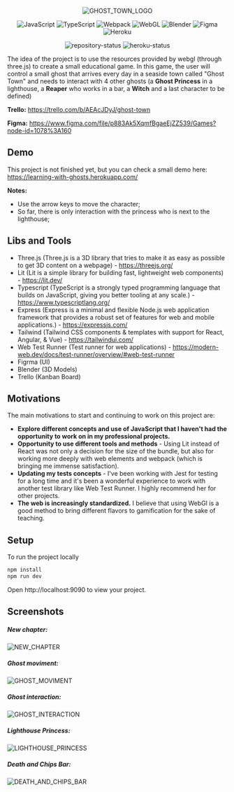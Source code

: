 <div align="center">

![GHOST_TOWN_LOGO](https://i.imgur.com/w1W8DGz.png)

![JavaScript](https://img.shields.io/badge/javascript-%23323330.svg?style=for-the-badge&logo=javascript&logoColor=%23F7DF1E)
![TypeScript](https://img.shields.io/badge/typescript-%23007ACC.svg?style=for-the-badge&logo=typescript&logoColor=white)
![Webpack](https://img.shields.io/badge/webpack-%238DD6F9.svg?style=for-the-badge&logo=webpack&logoColor=black)
![WebGL](https://img.shields.io/badge/WebGL-990000?logo=webgl&logoColor=white&style=for-the-badge)
![Blender](https://img.shields.io/badge/blender-%23F5792A.svg?style=for-the-badge&logo=blender&logoColor=white)
![Figma](https://img.shields.io/badge/figma-%23F24E1E.svg?style=for-the-badge&logo=figma&logoColor=white)
![Heroku](https://img.shields.io/badge/heroku-%23430098.svg?style=for-the-badge&logo=heroku&logoColor=white)

![repository-status](https://badgen.net/badge/project-status/WIP/purple)
![heroku-status](https://heroku-badge.herokuapp.com/?app=learning-with-ghosts)
</div>

The idea of the project is to use the resources provided by webgl (through three.js) to create a small educational game.
In this game, the user will control a small ghost that arrives every day in a seaside town called "Ghost Town" and needs to interact with 4 other ghosts (a **Ghost Princess** in a lighthouse, a **Reaper** who works in a bar, a **Witch** and a last character to be defined)

**Trello:** https://trello.com/b/AEAcJDyJ/ghost-town

**Figma:** https://www.figma.com/file/p883Ak5XqmfBgaeEjZZ539/Games?node-id=1078%3A160

## Demo
This project is not finished yet, but you can check a small demo here: https://learning-with-ghosts.herokuapp.com/

**Notes:**
- Use the arrow keys to move the character;
- So far, there is only interaction with the princess who is next to the lighthouse;

## Libs and Tools
- Three.js (Three.js is a 3D library that tries to make it as easy as possible to get 3D content on a webpage) - https://threejs.org/
- Lit (Lit is a simple library for building fast, lightweight web components) - https://lit.dev/
- Typescript (TypeScript is a strongly typed programming language that builds on JavaScript, giving you better tooling at any scale.) - https://www.typescriptlang.org/
- Express (Express is a minimal and flexible Node.js web application framework that provides a robust set of features for web and mobile applications.) - https://expressjs.com/
- Tailwind (Tailwind CSS components & templates with support for React, Angular, & Vue) - https://tailwindui.com/
- Web Test Runner (Test runner for web applications) - https://modern-web.dev/docs/test-runner/overview/#web-test-runner
- Figrma (UI)
- Blender (3D Models) 
- Trello (Kanban Board)

## Motivations

The main motivations to start and continuing to work on this project are:
- **Explore different concepts and use of JavaScript that I haven't had the opportunity to work on in my professional projects.**
- **Opportunity to use different tools and methods** - Using Lit instead of React was not only a decision for the size of the bundle, but also for working more deeply with web elements and webpack (which is bringing me immense satisfaction).
- **Updating my tests concepts** - I've been working with Jest for testing for a long time and it's been a wonderful experience to work with another test library like Web Test Runner. I highly recommend her for other projects.
- **The web is increasingly standardized.** I believe that using WebGl is a good method to bring different flavors to gamification for the sake of teaching.

## Setup
To run the project locally

```bash
npm install
npm run dev
```

Open http://localhost:9090 to view your project.

## Screenshots

##### New chapter:
![NEW_CHAPTER](https://i.imgur.com/PCNZadm.png)

##### Ghost moviment:

![GHOST_MOVIMENT](https://i.imgur.com/S4cfdUD.png)

##### Ghost interaction:

![GHOST_INTERACTION](https://i.imgur.com/l2XvtMZ.png)

##### Lighthouse Princess:

![LIGHTHOUSE_PRINCESS](https://i.imgur.com/BQLaM6j.png)

##### Death and Chips Bar:

![DEATH_AND_CHIPS_BAR](https://i.imgur.com/oSyspKb.png)
